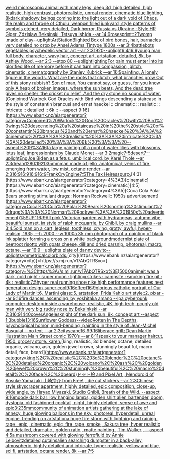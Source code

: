[weird microscopic animal with many legs, deep 3d, high detailed, high realistic, high contrast, photorealistic, unreal render, cinematic blue lighting, 8k](https://www.ebank.nz/aiartgenerator?category=weird%20microscopic%20animal%20with%20many%20legs%2C%20deep%203d%2C%20high%20detailed%2C%20high%20realistic%2C%20high%20contrast%2C%20photorealistic%2C%20unreal%20render%2C%20cinematic%20blue%20lighting%2C%208k)[dark shadowy beings coming into the light out of a dark void of Chaos, the realm and throne of Cthulu, weapon filled junkyard, style patterns of symbols etched, very detailed, Dark horror, Russia vs Ukraine : Style HR Giger, Zdzislaw Beksinski, Tetsuya Ishida --ar 14:9](https://www.ebank.nz/aiartgenerator?category=dark%20shadowy%20beings%20coming%20into%20the%20light%20out%20of%20a%20dark%20void%20of%20Chaos%2C%20the%20realm%20and%20throne%20of%20Cthulu%2C%20weapon%20filled%20junkyard%2C%20style%20patterns%20of%20symbols%20etched%2C%20very%20detailed%2C%20Dark%20horror%2C%20Russia%20vs%20Ukraine%20%3A%20Style%20HR%20Giger%2C%20Zdzislaw%20Beksinski%2C%20Tetsuya%20Ishida%20--ar%2014%3A9)[roses](https://www.ebank.nz/aiartgenerator?category=roses)[print::2](https://www.ebank.nz/aiartgenerator?category=print%3A%3A2)[Twomp ,made of clay](https://www.ebank.nz/aiartgenerator?category=Twomp%20%2Cmade%20of%20clay)[--uplight](https://www.ebank.nz/aiartgenerator?category=--uplight)[ArtStation](https://www.ebank.nz/aiartgenerator?category=ArtStation)[Blighted Box of bird bones, hair, barnacles very detailed no crop  by Ansel Adams Tintype 1800s --ar 3:4](https://www.ebank.nz/aiartgenerator?category=Blighted%20Box%20of%20bird%20bones%2C%20hair%2C%20barnacles%20very%20detailed%20no%20crop%20%20by%20Ansel%20Adams%20Tintype%201800s%20--ar%203%3A4)[battlebots vegetables psychedelic vector art --ar 2:3](https://www.ebank.nz/aiartgenerator?category=battlebots%20vegetables%20psychedelic%20vector%20art%20--ar%202%3A3)[1920](https://www.ebank.nz/aiartgenerator?category=1920)[--uplight](https://www.ebank.nz/aiartgenerator?category=--uplight)[6:4](https://www.ebank.nz/aiartgenerator?category=6%3A4)[16:9](https://www.ebank.nz/aiartgenerator?category=16%3A9)[young man, full body, character, wavy hair, concept art, artstation, detailed, 8k, by Ashley Wood. --ar 2:3 --stop 80 --uplight](https://www.ebank.nz/aiartgenerator?category=young%20man%2C%20full%20body%2C%20character%2C%20wavy%20hair%2C%20concept%20art%2C%20artstation%2C%20detailed%2C%208k%2C%20by%20Ashley%20Wood.%20--ar%202%3A3%20--stop%2080%20--uplight)[lighting](https://www.ebank.nz/aiartgenerator?category=lighting)[For pain must enter into its glorified life of memory before it can turn into compassion, glitch, cinematic, cinematography by Stanley Kubrick —ar 16:9](https://www.ebank.nz/aiartgenerator?category=For%20pain%20must%20enter%20into%20its%20glorified%20life%20of%20memory%20before%20it%20can%20turn%20into%20compassion%2C%20glitch%2C%20cinematic%2C%20cinematography%20by%20Stanley%20Kubrick%20%E2%80%94ar%2016%3A9)[painting. A lonely figure in the woods. What are the roots that clutch, what branches grow Out of this stony rubbish? Son of man, You cannot say, or guess, for you know only A heap of broken images, where the sun beats, And the dead tree gives no shelter, the cricket no relief, And the dry stone no sound of water.](https://www.ebank.nz/aiartgenerator?category=painting.%20A%20lonely%20figure%20in%20the%20woods.%20What%20are%20the%20roots%20that%20clutch%2C%20what%20branches%20grow%20Out%20of%20this%20stony%20rubbish%3F%20Son%20of%20man%2C%20You%20cannot%20say%2C%20or%20guess%2C%20for%20you%20know%20only%20A%20heap%20of%20broken%20images%2C%20where%20the%20sun%20beats%2C%20And%20the%20dead%20tree%20gives%20no%20shelter%2C%20the%20cricket%20no%20relief%2C%20And%20the%20dry%20stone%20no%20sound%20of%20water.)[Conjoined Warlock God Oracles with Bird wings descending a staircase in the style of constantin brancusi and ernst haeckel :: cinematic :: realistic :: intricate :: detailed :: 6k :: --aspect 9:16](https://www.ebank.nz/aiartgenerator?category=Conjoined%20Warlock%20God%20Oracles%20with%20Bird%20wings%20descending%20a%20staircase%20in%20the%20style%20of%20constantin%20brancusi%20and%20ernst%20haeckel%20%3A%3A%20cinematic%20%3A%3A%20realistic%20%3A%3A%20intricate%20%3A%3A%20detailed%20%3A%3A%206k%20%3A%3A%20--aspect%209%3A16)[a large painting of a pool of water lilies with blossoms, lotus leaf, Impressionism by Claude Monet --ar 3:2](https://www.ebank.nz/aiartgenerator?category=a%20large%20painting%20of%20a%20pool%20of%20water%20lilies%20with%20blossoms%2C%20lotus%20leaf%2C%20Impressionism%20by%20Claude%20Monet%20--ar%203%3A2)[magic](https://www.ebank.nz/aiartgenerator?category=magic)[7:5](https://www.ebank.nz/aiartgenerator?category=7%3A5)[desert](https://www.ebank.nz/aiartgenerator?category=desert)[7](https://www.ebank.nz/aiartgenerator?category=7)[--uplight](https://www.ebank.nz/aiartgenerator?category=--uplight)[Eng](https://www.ebank.nz/aiartgenerator?category=Eng)[Joe Biden as a fetus, umbilical cord, by Karel Thole  --ar 2:3](https://www.ebank.nz/aiartgenerator?category=Joe%20Biden%20as%20a%20fetus%2C%20umbilical%20cord%2C%20by%20Karel%20Thole%20%20--ar%202%3A3)[dream](https://www.ebank.nz/aiartgenerator?category=dream)[1280:1920](https://www.ebank.nz/aiartgenerator?category=1280%3A1920)[35mm](https://www.ebank.nz/aiartgenerator?category=35mm)[man made of jello, anatomical, veins of fire, emerging from water, low mist, octane render --ar 2:3](https://www.ebank.nz/aiartgenerator?category=man%20made%20of%20jello%2C%20anatomical%2C%20veins%20of%20fire%2C%20emerging%20from%20water%2C%20low%20mist%2C%20octane%20render%20--ar%202%3A3)[16:9](https://www.ebank.nz/aiartgenerator?category=16%3A9)[16:9](https://www.ebank.nz/aiartgenerator?category=16%3A9)[16:9](https://www.ebank.nz/aiartgenerator?category=16%3A9)[16:9](https://www.ebank.nz/aiartgenerator?category=16%3A9)[Frank](https://www.ebank.nz/aiartgenerator?category=Frank)[CryEngine](https://www.ebank.nz/aiartgenerator?category=CryEngine)[7:5](https://www.ebank.nz/aiartgenerator?category=7%3A5)[The Tax Heiress](https://www.ebank.nz/aiartgenerator?category=The%20Tax%20Heiress)[purp.](https://www.ebank.nz/aiartgenerator?category=purp.)[4:3](https://www.ebank.nz/aiartgenerator?category=4%3A3)[cinematic](https://www.ebank.nz/aiartgenerator?category=cinematic)[4:5](https://www.ebank.nz/aiartgenerator?category=4%3A5)[Coca Cola Polar Bears snorting stimulant drugs:: Norman Rockwell:: 1950s advertisement](https://www.ebank.nz/aiartgenerator?category=Coca%20Cola%20Polar%20Bears%20snorting%20stimulant%20drugs%3A%3A%20Norman%20Rockwell%3A%3A%201950s%20advertisement)[1:5](https://www.ebank.nz/aiartgenerator?category=1%3A5)[SUP"](https://www.ebank.nz/aiartgenerator?category=SUP%22)[16:9](https://www.ebank.nz/aiartgenerator?category=16%3A9)[All pink Victorian garden with hydrangeas, autumn vibe, beautiful sunset, in style of ralph mcquarrie, by Ghibli, by craig mullins --ar 3:4](https://www.ebank.nz/aiartgenerator?category=All%20pink%20Victorian%20garden%20with%20hydrangeas%2C%20autumn%20vibe%2C%20beautiful%20sunset%2C%20in%20style%20of%20ralph%20mcquarrie%2C%20by%20Ghibli%2C%20by%20craig%20mullins%20--ar%203%3A4)[.5](https://www.ebank.nz/aiartgenerator?category=.5)[old man on a cart, legless, toothless, crying, grotty, awful, hyper-realism, 1935, --h 2000 --w 1000](https://www.ebank.nz/aiartgenerator?category=old%20man%20on%20a%20cart%2C%20legless%2C%20toothless%2C%20crying%2C%20grotty%2C%20awful%2C%20hyper-realism%2C%201935%2C%20--h%202000%20--w%201000)[a 35 mm photograph of a painting of black ink splatter forming a cross on a white background](https://www.ebank.nz/aiartgenerator?category=a%2035%20mm%20photograph%20of%20a%20painting%20of%20black%20ink%20splatter%20forming%20a%20cross%20on%20a%20white%20background)[modernist plate of beetroot risotto with goats cheese, dill and dried parsnip, photoreal, macro, octane, —ar 16:9](https://www.ebank.nz/aiartgenerator?category=modernist%20plate%20of%20beetroot%20risotto%20with%20goats%20cheese%2C%20dill%20and%20dried%20parsnip%2C%20photoreal%2C%20macro%2C%20octane%2C%20%E2%80%94ar%2016%3A9)[--uplight](https://www.ebank.nz/aiartgenerator?category=--uplight)[a plate of danny devito](https://www.ebank.nz/aiartgenerator?category=a%20plate%20of%20danny%20devito)[--uplight](https://www.ebank.nz/aiartgenerator?category=--uplight)[symmetrical](https://www.ebank.nz/aiartgenerator?category=symmetrical)[color](https://www.ebank.nz/aiartgenerator?category=color)[birds.](https://www.ebank.nz/aiartgenerator?category=birds.)[city](https://www.ebank.nz/aiartgenerator?category=city)[<https://s.mj.run/v17AbQTRSxo>](https://www.ebank.nz/aiartgenerator?category=%3Chttps%3A//s.mj.run/v17AbQTRSxo%3E)[5000](https://www.ebank.nz/aiartgenerator?category=5000)[anime](https://www.ebank.nz/aiartgenerator?category=anime)[it was a dark, cold night : super moon : lighting strikes : campsite : smoking fire pit : 4k : realistic](https://www.ebank.nz/aiartgenerator?category=it%20was%20a%20dark%2C%20cold%20night%20%3A%20super%20moon%20%3A%20lighting%20strikes%20%3A%20campsite%20%3A%20smoking%20fire%20pit%20%3A%204k%20%3A%20realistic)[7:5](https://www.ebank.nz/aiartgenerator?category=7%3A5)[hyper real running shoe nike high performance features next generation design super cool](https://www.ebank.nz/aiartgenerator?category=hyper%20real%20running%20shoe%20nike%20high%20performance%20features%20next%20generation%20design%20super%20cool)[9:16](https://www.ebank.nz/aiartgenerator?category=9%3A16)[effect](https://www.ebank.nz/aiartgenerator?category=effect)[16:9](https://www.ebank.nz/aiartgenerator?category=16%3A9)[glorious catholic portrait of Our Lady of Martini::6, Martini glass::5, artstation, Frida Kahlo art style::2, pixar --ar 9:16](https://www.ebank.nz/aiartgenerator?category=glorious%20catholic%20portrait%20of%20Our%20Lady%20of%20Martini%3A%3A6%2C%20Martini%20glass%3A%3A5%2C%20artstation%2C%20Frida%20Kahlo%20art%20style%3A%3A2%2C%20pixar%20--ar%209%3A16)[fire dancer, ascending, by yoshitaka amano --lp](https://www.ebank.nz/aiartgenerator?category=fire%20dancer%2C%20ascending%2C%20by%20yoshitaka%20amano%20--lp)[a cyberpunk computer desktop inside a warehouse, realistic, 4K, high tech, pc](https://www.ebank.nz/aiartgenerator?category=a%20cyberpunk%20computer%20desktop%20inside%20a%20warehouse%2C%20realistic%2C%204K%2C%20high%20tech%2C%20pc)[ugly old man with very big ruddy nose by Beksinkski --ar 2:3](https://www.ebank.nz/aiartgenerator?category=ugly%20old%20man%20with%20very%20big%20ruddy%20nose%20by%20Beksinkski%20--ar%202%3A3)[16:9](https://www.ebank.nz/aiartgenerator?category=16%3A9)[](https://www.ebank.nz/aiartgenerator?category=)[1440](https://www.ebank.nz/aiartgenerator?category=1440)[cover](https://www.ebank.nz/aiartgenerator?category=cover)[Angeles](https://www.ebank.nz/aiartgenerator?category=Angeles)[knight of the dark sun, 8k, concept art --aspect 1:3](https://www.ebank.nz/aiartgenerator?category=knight%20of%20the%20dark%20sun%2C%208k%2C%20concept%20art%20--aspect%201%3A3)[bubble](https://www.ebank.nz/aiartgenerator?category=bubble)[13:16](https://www.ebank.nz/aiartgenerator?category=13%3A16)[Sunflower Goddess](https://www.ebank.nz/aiartgenerator?category=Sunflower%20Goddess)[--video](https://www.ebank.nz/aiartgenerator?category=--video)[Rotten In The Depths, psychological horror, mind-bending, painting in the style of Jean-Michel Basquiat --no text --ar 2:3](https://www.ebank.nz/aiartgenerator?category=Rotten%20In%20The%20Depths%2C%20psychological%20horror%2C%20mind-bending%2C%20painting%20in%20the%20style%20of%20Jean-Michel%20Basquiat%20--no%20text%20--ar%202%3A3)[cityscape](https://www.ebank.nz/aiartgenerator?category=cityscape)[16:9](https://www.ebank.nz/aiartgenerator?category=16%3A9)[9:16](https://www.ebank.nz/aiartgenerator?category=9%3A16)[liberace grillz](https://www.ebank.nz/aiartgenerator?category=liberace%20grillz)[Dean Martin illustration Main Street comic 1970’s --ar 8:11](https://www.ebank.nz/aiartgenerator?category=Dean%20Martin%20illustration%20Main%20Street%20comic%201970%E2%80%99s%20--ar%208%3A11)[speak to your manager haircut. 1950. grocery store. karen.](https://www.ebank.nz/aiartgenerator?category=speak%20to%20your%20manager%20haircut.%201950.%20grocery%20store.%20karen.)[king, realistic, 3d blender, octane, detailed organic, volcano, ash, golden jewel crown, stunningly beautiful, macro detail, face, beard](https://www.ebank.nz/aiartgenerator?category=king%2C%20realistic%2C%203d%20blender%2C%20octane%2C%20detailed%20organic%2C%20volcano%2C%20ash%2C%20golden%20jewel%20crown%2C%20stunningly%20beautiful%2C%20macro%20detail%2C%20face%2C%20beard)[ドット絵 and Pixel Art , Nendoroid of Sosuke Yamazaki 山崎宗介 from Free! , die cut stickers --ar 2:3](https://www.ebank.nz/aiartgenerator?category=%E3%83%89%E3%83%83%E3%83%88%E7%B5%B5%20and%20Pixel%20Art%20%2C%20Nendoroid%20of%20Sosuke%20Yamazaki%20%E5%B1%B1%E5%B4%8E%E5%AE%97%E4%BB%8B%20from%20Free%21%20%2C%20die%20cut%20stickers%20--ar%202%3A3)[Chinese style skyscraper apartment, highly detailed, epic composition, close-up, wide angle, by Hayao Miyazaki, Studio Ghibli, Breath of the Wild. --aspect 9:16](https://www.ebank.nz/aiartgenerator?category=Chinese%20style%20skyscraper%20apartment%2C%20highly%20detailed%2C%20epic%20composition%2C%20close-up%2C%20wide%20angle%2C%20by%20Hayao%20Miyazaki%2C%20Studio%20Ghibli%2C%20Breath%20of%20the%20Wild.%20--aspect%209%3A16)[moody dark bar, low hanging lamps, golden shirt alien bartender, doom, dystopia, old fashioned cocktail, night, highly detailed, sense of awe and epic](https://www.ebank.nz/aiartgenerator?category=moody%20dark%20bar%2C%20low%20hanging%20lamps%2C%20golden%20shirt%20alien%20bartender%2C%20doom%2C%20dystopia%2C%20old%20fashioned%20cocktail%2C%20night%2C%20highly%20detailed%2C%20sense%20of%20awe%20and%20epic)[3:2](https://www.ebank.nz/aiartgenerator?category=3%3A2)[35mm](https://www.ebank.nz/aiartgenerator?category=35mm)[community of animation artists gathering at the lake of annecy. huge glowing balloons in the sky. photoreal. hyperdetail. unreal engine. trending on artstation](https://www.ebank.nz/aiartgenerator?category=community%20of%20animation%20artists%20gathering%20at%20the%20lake%20of%20annecy.%20huge%20glowing%20balloons%20in%20the%20sky.%20photoreal.%20hyperdetail.%20unreal%20engine.%20trending%20on%20artstation)[a huge fire storm with lightning and raining , rage , epic , cinematic, epic, fire, rage, smoke , Sakura tree, hyper realistic and detailed, dramatic , golden ratio , matte painting , Tim Walker , —aspect 4:5](https://www.ebank.nz/aiartgenerator?category=a%20huge%20fire%20storm%20with%20lightning%20and%20raining%20%2C%20rage%20%2C%20epic%20%2C%20cinematic%2C%20epic%2C%20fire%2C%20rage%2C%20smoke%20%2C%20Sakura%20tree%2C%20hyper%20realistic%20and%20detailed%2C%20dramatic%20%2C%20golden%20ratio%20%2C%20matte%20painting%20%2C%20Tim%20Walker%20%2C%20%E2%80%94aspect%204%3A5)[a mushroom covered with glowing ferrofluid by Annie Leibovitz](https://www.ebank.nz/aiartgenerator?category=a%20mushroom%20covered%20with%20glowing%20ferrofluid%20by%20Annie%20Leibovitz)[detailed,](https://www.ebank.nz/aiartgenerator?category=detailed%2C)[cutains](https://www.ebank.nz/aiartgenerator?category=cutains)[alien searching dumpster in a back-alley, atmospheric, highly detailed and intricate, hyper realistic, yellow and blue, sci fi, artstation, octane render, 8k --ar 7:5](https://www.ebank.nz/aiartgenerator?category=alien%20searching%20dumpster%20in%20a%20back-alley%2C%20atmospheric%2C%20highly%20detailed%20and%20intricate%2C%20hyper%20realistic%2C%20yellow%20and%20blue%2C%20sci%20fi%2C%20artstation%2C%20octane%20render%2C%208k%20--ar%207%3A5)